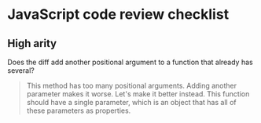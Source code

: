 # JavaScript code review checklist

## High arity

Does the diff add another positional argument to a function that already has several?

> This method has too many positional arguments. Adding another parameter makes it worse.
  Let's make it better instead. This function should have a single parameter, which is
  an object that has all of these parameters as properties.
